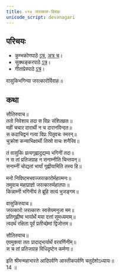 ```yaml
---  
title: ०१४ जरत्कारु-विवाहः
unicode_script: devanagari
---  
```


## परिचयः
- कुम्भकोणपाठे [ऽत्र](https://archive.org/details/mahAbhArata-kumbhakoNam/page/n369), [अत्र च](https://sanskritdocuments.org/mirrors/mahabharata/mbhK/mahabharata-k-01-sa.html)।
- सुक्थङ्करपाठे [ऽत्र](http://bombay.indology.info/mahabharata/text/UD/MBh01.txt)।
- गीताप्रेस्पाठे [ऽत्र](https://archive.org/stream/mahabharata01ramauoft#page/564/mode/2up)।

वासुकिभगिन्या जरत्कारोर्विवाहः॥

## कथा

सौतिरुवाच॥  
ततो निवेशाय तदा स विप्रः संशितव्रतः॥  
महीं चचार दारार्थी न च दारानविन्दत॥  
स कदाचिद्वनं गत्वा विप्रः पितृवचः स्मरन्॥  
चुक्रोश कन्याभिक्षार्थी तिस्रो वाचः शनैरिव॥  

तं वासुकिः प्रत्यगृह्णादुद्यम्य भगिनीं तदा॥  
न स तां प्रतिजग्राह न सनाम्नीति चिन्तयन्॥  
सनाम्नीं चोद्यतां भार्यां गृह्णीयामिति तस्य हि॥  

मनो निविष्टमभवज्जरत्कारोर्महात्मनः॥  
तमुवाच महाप्राज्ञो जरत्कारुर्महातपाः॥  
किन्नाम्नी भगिनीयं ते ब्रूहि सत्यं भुजङ्गम॥  

वासुकिरुवाच॥  
जरत्कारो जरत्कारुः स्वसेयमनुजा मम॥  
प्रतिगृह्णीष्व भार्यार्थे मया दत्तां सुमध्यमाम्॥  
त्वदर्थं रक्षिता पूर्वं प्रतीच्छेमां द्विजोत्तम॥  

सौतिरुवाच॥  
एवमुक्त्वा ततः प्रादाद्भार्यार्थे वरवर्णिनीम्॥  
स च तां प्रतिजग्राह विधिदृष्टेन कर्मणा॥ 


इति श्रीमन्महाभारते आदिपर्वणि आस्तीकपर्वणि चतुर्दशोऽध्यायः॥  
14 ॥  
